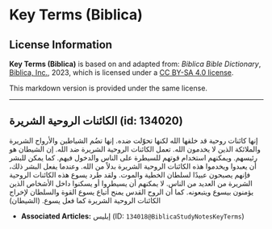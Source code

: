 # Key Terms (Biblica)

## License Information

**Key Terms (Biblica)** is based on and adapted from: _Biblica Bible Dictionary_, [Biblica, Inc.](https://www.biblica.com/), 2023, which is licensed under a [CC BY-SA 4.0 license](https://creativecommons.org/licenses/by-sa/4.0/legalcode.en).

This markdown version is provided under the same license.



--------------------------------

## الكائنات الروحية الشريرة (id: 134020)

إنها كائنات روحية قد خلقها الله لكنها تحوّلت ضده. إنها تضُم الشياطين والأرواح الشريرة والملائكة الذين لا يخدمون الله. تعمل الكائنات الروحية الشريرة ضد الله. إن الشيطان هو رئيسهم. ويمكنهم استخدام قوتهم للسيطرة على الناس والدخول فيهم. كما يمكن للبشر أن يعبدوا ويخدموا هذه الكائنات الروحية الشريرة بدلاً من الله. وعندما يفعل البشر ذلك، فإنهم يصبحون عبيدًا لسلطان الخطية والموت. ولقد طرد يسوع هذه الكائنات الروحية الشريرة من العديد من الناس. لا يمكنهم أن يسيطروا أو يسكنوا داخل الأشخاص الذين يؤمنون بيسوع ويتبعونه. كما أن الروح القدس يمنح أتباع يسوع القوة والسلطان لإخراج الكائنات الروحية الشريرة كما فعل يسوع. (الشيطان)

* **Associated Articles:** إبليس (ID: `134018@BiblicaStudyNotesKeyTerms`)

